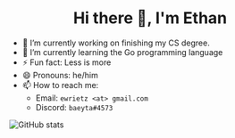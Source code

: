 <h1 align="center">Hi there 👋, I'm Ethan</h1>


- 🔭 I’m currently working on finishing my CS degree.
- 🌱 I’m currently learning the Go programming language
- ⚡ Fun fact: Less is more
- 😄 Pronouns: he/him
- 📫 How to reach me:
    - Email: `ewrietz <at> gmail.com`
    - Discord: `baeyta#4573`

![GitHub stats](https://github-readme-stats.vercel.app/api?username=erietz&theme=gruvbox)


<!--
**erietz/erietz** is a ✨ _special_ ✨ repository because its `README.md` (this file) appears on your GitHub profile.

Here are some ideas to get you started:

- 👯 I’m looking to collaborate on ...
- 🤔 I’m looking for help with ...
- 💬 Ask me about ...
-->
